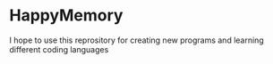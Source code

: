 # HappyMemory
I hope to use this reprository for creating new programs and learning different coding languages
